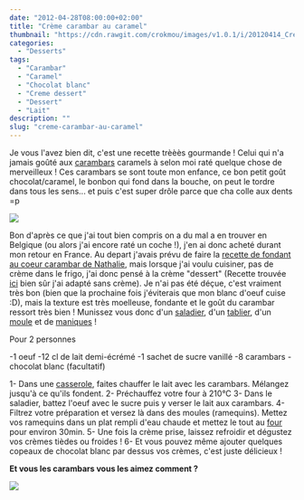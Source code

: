 ```yaml
---
date: "2012-04-28T08:00:00+02:00"
title: "Crème carambar au caramel"
thumbnail: "https://cdn.rawgit.com/crokmou/images/v1.0.1/i/20120414_Creme_dessert_carambar_caramel_0028.jpg"
categories:
  - "Desserts"
tags:
  - "Carambar"
  - "Caramel"
  - "Chocolat blanc"
  - "Creme dessert"
  - "Dessert"
  - "Lait"
description: ""
slug: "creme-carambar-au-caramel"
---
```


Je vous l'avez bien dit, c'est une recette trèèès gourmande ! Celui qui n'a jamais goûté aux [carambars](http://www.carambar.fr/) caramels à selon moi raté quelque chose de merveilleux ! Ces carambars se sont toute mon enfance, ce bon petit goût chocolat/caramel, le bonbon qui fond dans la bouche, on peut le tordre dans tous les sens... et puis c'est super drôle parce que cha colle aux dents =p

[![](http://3.bp.blogspot.com/-jaiqrYz5TLo/T5mYKYnO-KI/AAAAAAAACJs/uZ1HxEvcKzE/s200/bonbons-carambar-caramel-130g.jpg)](http://3.bp.blogspot.com/-jaiqrYz5TLo/T5mYKYnO-KI/AAAAAAAACJs/uZ1HxEvcKzE/s1600/bonbons-carambar-caramel-130g.jpg)

Bon d'après ce que j'ai tout bien compris on a du mal a en trouver en Belgique (ou alors j'ai encore raté un coche !), j'en ai donc acheté durant mon retour en France. Au depart j'avais prévu de faire la [recette de fondant au coeur carambar de Nathalie](http://www.lacuisinedenathalie.com/article-fondant-au-chocolat-noir-coeur-carambars-recette-facile-102399906.html), mais lorsque j'ai voulu cuisiner, pas de crème dans le frigo, j'ai donc pensé à la crème "dessert" (Recette trouvée [ici](http://www.750g.com/fiche_de_cuisine_complete.htm?recettes_id=16478) bien sûr j'ai adapté sans crème). Je n'ai pas été déçue, c'est vraiment très bon (bien que la prochaine fois j'éviterais que mon blanc d'oeuf cuise :D), mais la texture est très moelleuse, fondante et le goût du carambar ressort très bien ! Munissez vous donc d'un [saladier](http://www.rueducommerce.fr/m/pl/malid:4769897), d'un [tablier](http://www.rueducommerce.fr/m/pl/malid:261), d'un [moule](http://www.rueducommerce.fr/m/pl/malid:5325292) et de [maniques](http://www.rueducommerce.fr/m/pl/malid:4769931) !

Pour 2 personnes

-1 oeuf -12 cl de lait demi-écrémé -1 sachet de sucre vanillé -8 carambars -chocolat blanc (facultatif)

1- Dans une [casserole](http://www.rueducommerce.fr/m/pl/malid:115), faites chauffer le lait avec les carambars. Mélangez jusqu'à ce qu'ils fondent. 2- Préchauffez votre four à 210°C 3- Dans le saladier, battez l'oeuf avec le sucre puis y verser le lait aux carambars. 4- Filtrez votre préparation et versez là dans des moules (ramequins). Mettez vos ramequins dans un plat rempli d'eau chaude et mettez le tout au [four](http://www.rueducommerce.fr/m/pl/malid:9404136) pour environ 30min. 5- Une fois la crème prise, laissez refroidir et dégustez vos crèmes tièdes ou froides ! 6- Et vous pouvez même ajouter quelques copeaux de chocolat blanc par dessus vos crèmes, c'est juste délicieux !

**Et vous les carambars vous les aimez comment ?**

[![](http://3.bp.blogspot.com/-qEhJIelQKi4/T5mXlCoK-aI/AAAAAAAACJk/vbHU84NmR9M/s1600/panda+content+qui+chante+Hellogif.gif)](http://3.bp.blogspot.com/-qEhJIelQKi4/T5mXlCoK-aI/AAAAAAAACJk/vbHU84NmR9M/s1600/panda+content+qui+chante+Hellogif.gif)
